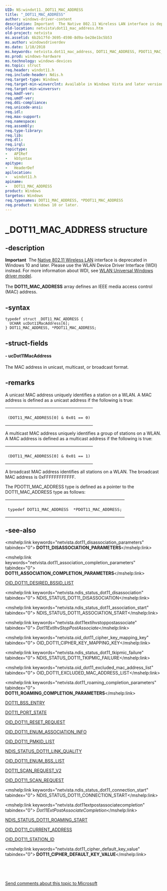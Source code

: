 ```yaml
---
UID: NS:windot11._DOT11_MAC_ADDRESS
title: "_DOT11_MAC_ADDRESS"
author: windows-driver-content
description: Important  The Native 802.11 Wireless LAN interface is deprecated in Windows 10 and later.
old-location: netvista\dot11_mac_address.htm
old-project: netvista
ms.assetid: 6b2b17fd-3695-4598-8d9a-be28e1bc5b53
ms.author: windowsdriverdev
ms.date: 1/18/2018
ms.keywords: netvista.dot11_mac_address, DOT11_MAC_ADDRESS, PDOT11_MAC_ADDRESS, Native_802.11_data_types_8ff45785-198d-48f0-99b5-b79a27753668.xml, _DOT11_MAC_ADDRESS, DOT11_MAC_ADDRESS structure [Network Drivers Starting with Windows Vista], windot11/PDOT11_MAC_ADDRESS, windot11/DOT11_MAC_ADDRESS, PDOT11_MAC_ADDRESS structure pointer [Network Drivers Starting with Windows Vista], *PDOT11_MAC_ADDRESS
ms.prod: windows-hardware
ms.technology: windows-devices
ms.topic: struct
req.header: windot11.h
req.include-header: Ndis.h
req.target-type: Windows
req.target-min-winverclnt: Available in Windows Vista and later versions of the Windows operating   systems.
req.target-min-winversvr: 
req.kmdf-ver: 
req.umdf-ver: 
req.ddi-compliance: 
req.unicode-ansi: 
req.idl: 
req.max-support: 
req.namespace: 
req.assembly: 
req.type-library: 
req.lib: 
req.dll: 
req.irql: 
topictype:
-	APIRef
-	kbSyntax
apitype:
-	HeaderDef
apilocation:
-	windot11.h
apiname:
-	DOT11_MAC_ADDRESS
product: Windows
targetos: Windows
req.typenames: DOT11_MAC_ADDRESS, *PDOT11_MAC_ADDRESS
req.product: Windows 10 or later.
---
```


# _DOT11_MAC_ADDRESS structure


## -description


<div class="alert"><b>Important</b>  The <a href="https://msdn.microsoft.com/library/windows/hardware/ff560689">Native 802.11 Wireless LAN</a> interface is deprecated in Windows 10 and later. Please use the WLAN Device Driver Interface (WDI) instead. For more information about WDI, see <a href="https://msdn.microsoft.com/6EF92E34-7BC9-465E-B05D-2BCB29165A18">WLAN Universal Windows driver model</a>.</div><div> </div>The 
  <b>DOT11_MAC_ADDRESS</b> array defines an IEEE media access control (MAC) address.


## -syntax


````
typedef struct _DOT11_MAC_ADDRESS {
  UCHAR ucDot11MacAddress[6];
} DOT11_MAC_ADDRESS, *PDOT11_MAC_ADDRESS;
````


## -struct-fields




#### - ucDot11MacAddress

The MAC address in unicast, multicast, or broadcast format.


## -remarks


A unicast MAC address uniquely identifies a station on a WLAN. A MAC address is defined as a unicast
    address if the following is true:
<div class="code"><span codelanguage=""><table>
<tr>
<th></th>
</tr>
<tr>
<td>
<pre>(DOT11_MAC_ADDRESS[0] &amp; 0x01 == 0)</pre>
</td>
</tr>
</table></span></div>A multicast MAC address uniquely identifies a group of stations on a WLAN. A MAC address is defined as
    a multicast address if the following is true:
<div class="code"><span codelanguage=""><table>
<tr>
<th></th>
</tr>
<tr>
<td>
<pre>(DOT11_MAC_ADDRESS[0] &amp; 0x01 == 1)</pre>
</td>
</tr>
</table></span></div>A broadcast MAC address identifies all stations on a WLAN. The broadcast MAC address is
    0xFFFFFFFFFFFF.

The PDOT11_MAC_ADDRESS type is defined as a pointer to the DOT11_MAC_ADDRESS type as follows:
<div class="code"><span codelanguage=""><table>
<tr>
<th></th>
</tr>
<tr>
<td>
<pre>typedef DOT11_MAC_ADDRESS  *PDOT11_MAC_ADDRESS;</pre>
</td>
</tr>
</table></span></div>


## -see-also

<mshelp:link keywords="netvista.dot11_disassociation_parameters" tabindex="0"><b>
   DOT11_DISASSOCIATION_PARAMETERS</b></mshelp:link>

<mshelp:link keywords="netvista.dot11_association_completion_parameters" tabindex="0"><b>
   DOT11_ASSOCIATION_COMPLETION_PARAMETERS</b></mshelp:link>

<a href="https://docs.microsoft.com/en-us/windows-hardware/drivers/network/oid-dot11-desired-bssid-list">OID_DOT11_DESIRED_BSSID_LIST</a>

<mshelp:link keywords="netvista.ndis_status_dot11_disassociation" tabindex="0">
   NDIS_STATUS_DOT11_DISASSOCIATION</mshelp:link>

<mshelp:link keywords="netvista.ndis_status_dot11_association_start" tabindex="0">
   NDIS_STATUS_DOT11_ASSOCIATION_START</mshelp:link>

<mshelp:link keywords="netvista.dot11extihvstoppostassociate" tabindex="0"><i>
   Dot11ExtIhvStopPostAssociate</i></mshelp:link>

<mshelp:link keywords="netvista.oid_dot11_cipher_key_mapping_key" tabindex="0">
   OID_DOT11_CIPHER_KEY_MAPPING_KEY</mshelp:link>

<mshelp:link keywords="netvista.ndis_status_dot11_tkipmic_failure" tabindex="0">
   NDIS_STATUS_DOT11_TKIPMIC_FAILURE</mshelp:link>

<mshelp:link keywords="netvista.oid_dot11_excluded_mac_address_list" tabindex="0">
   OID_DOT11_EXCLUDED_MAC_ADDRESS_LIST</mshelp:link>

<mshelp:link keywords="netvista.dot11_roaming_completion_parameters" tabindex="0"><b>
   DOT11_ROAMING_COMPLETION_PARAMETERS</b></mshelp:link>

<a href="..\windot11\ns-windot11-dot11_bss_entry.md">DOT11_BSS_ENTRY</a>

<a href="..\wlclient\ns-wlclient-_dot11_port_state.md">DOT11_PORT_STATE</a>

<a href="https://msdn.microsoft.com/library/windows/hardware/ff569409">OID_DOT11_RESET_REQUEST</a>

<a href="https://msdn.microsoft.com/library/windows/hardware/ff569359">OID_DOT11_ENUM_ASSOCIATION_INFO</a>

<a href="https://msdn.microsoft.com/library/windows/hardware/ff569400">OID_DOT11_PMKID_LIST</a>

<a href="https://msdn.microsoft.com/library/windows/hardware/ff567344">NDIS_STATUS_DOT11_LINK_QUALITY</a>

<a href="https://msdn.microsoft.com/library/windows/hardware/ff569360">OID_DOT11_ENUM_BSS_LIST</a>

<a href="..\windot11\ns-windot11-_dot11_scan_request_v2.md">DOT11_SCAN_REQUEST_V2</a>

<a href="https://msdn.microsoft.com/library/windows/hardware/ff569413">OID_DOT11_SCAN_REQUEST</a>

<mshelp:link keywords="netvista.ndis_status_dot11_connection_start" tabindex="0">
   NDIS_STATUS_DOT11_CONNECTION_START</mshelp:link>

<mshelp:link keywords="netvista.dot11extpostassociatecompletion" tabindex="0"><i>
   Dot11ExtPostAssociateCompletion</i></mshelp:link>

<a href="https://msdn.microsoft.com/library/windows/hardware/ff567360">NDIS_STATUS_DOT11_ROAMING_START</a>

<a href="https://msdn.microsoft.com/library/windows/hardware/ff569125">OID_DOT11_CURRENT_ADDRESS</a>

<a href="https://msdn.microsoft.com/library/windows/hardware/ff569419">OID_DOT11_STATION_ID</a>

<mshelp:link keywords="netvista.dot11_cipher_default_key_value" tabindex="0"><b>
   DOT11_CIPHER_DEFAULT_KEY_VALUE</b></mshelp:link>

 

 

<a href="mailto:wsddocfb@microsoft.com?subject=Documentation%20feedback [netvista\netvista]:%20DOT11_MAC_ADDRESS structure%20 RELEASE:%20(1/18/2018)&amp;body=%0A%0APRIVACY STATEMENT%0A%0AWe use your feedback to improve the documentation. We don't use your email address for any other purpose, and we'll remove your email address from our system after the issue that you're reporting is fixed. While we're working to fix this issue, we might send you an email message to ask for more info. Later, we might also send you an email message to let you know that we've addressed your feedback.%0A%0AFor more info about Microsoft's privacy policy, see http://privacy.microsoft.com/en-us/default.aspx." title="Send comments about this topic to Microsoft">Send comments about this topic to Microsoft</a>

